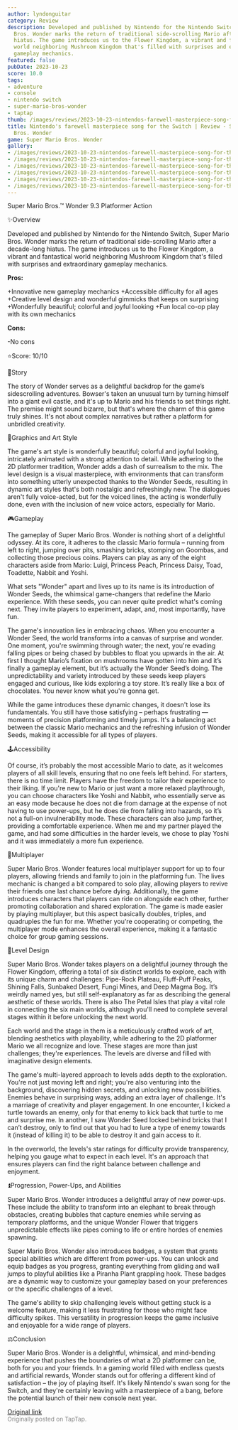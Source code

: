 ```yaml
---
author: lyndonguitar
category: Review
description: Developed and published by Nintendo for the Nintendo Switch, Super Mario
  Bros. Wonder marks the return of traditional side-scrolling Mario after a decade-long
  hiatus. The game introduces us to the Flower Kingdom, a vibrant and fantastical
  world neighboring Mushroom Kingdom that's filled with surprises and extraordinary
  gameplay mechanics.
featured: false
pubDate: 2023-10-23
score: 10.0
tags:
- adventure
- console
- nintendo switch
- super-mario-bros-wonder
- taptap
thumb: /images/reviews/2023-10-23-nintendos-farewell-masterpiece-song-for-the-switch--review---super-mario-bros-wonder-0.avif
title: Nintendo's farewell masterpiece song for the Switch | Review - Super Mario
  Bros. Wonder
game: Super Mario Bros. Wonder
gallery:
- /images/reviews/2023-10-23-nintendos-farewell-masterpiece-song-for-the-switch--review---super-mario-bros-wonder-0.avif
- /images/reviews/2023-10-23-nintendos-farewell-masterpiece-song-for-the-switch--review---super-mario-bros-wonder-1.avif
- /images/reviews/2023-10-23-nintendos-farewell-masterpiece-song-for-the-switch--review---super-mario-bros-wonder-2.avif
- /images/reviews/2023-10-23-nintendos-farewell-masterpiece-song-for-the-switch--review---super-mario-bros-wonder-3.avif
- /images/reviews/2023-10-23-nintendos-farewell-masterpiece-song-for-the-switch--review---super-mario-bros-wonder-4.avif
- /images/reviews/2023-10-23-nintendos-farewell-masterpiece-song-for-the-switch--review---super-mario-bros-wonder-5.avif
---
```

Super Mario Bros.™ Wonder
9.3
Platformer
Action

✨Overview

Developed and published by Nintendo for the Nintendo Switch, Super Mario Bros. Wonder marks the return of traditional side-scrolling Mario after a decade-long hiatus. The game introduces us to the Flower Kingdom, a vibrant and fantastical world neighboring Mushroom Kingdom that's filled with surprises and extraordinary gameplay mechanics.


**Pros:**


+Innovative new gameplay mechanics
+Accessible difficulty for all ages
+Creative level design and wonderful gimmicks that keeps on surprising
+Wonderfully beautiful; colorful and joyful looking
+Fun local co-op play with its own mechanics


**Cons:**


-No cons

⭐️Score: 10/10

📖Story

The story of Wonder serves as a delightful backdrop for the game’s sidescrolling adventures. Bowser's taken an unusual turn by turning himself into a giant evil castle, and it's up to Mario and his friends to set things right. The premise might sound bizarre, but that's where the charm of this game truly shines. It's not about complex narratives but rather a platform for unbridled creativity.

🎨Graphics and Art Style

The game's art style is wonderfully beautiful; colorful and joyful looking, intricately animated with a strong attention to detail. While adhering to the 2D platformer tradition, Wonder adds a dash of surrealism to the mix. The level design is a visual masterpiece, with environments that can transform into something utterly unexpected thanks to the Wonder Seeds, resulting in dynamic art styles that's both nostalgic and refreshingly new. The dialogues aren't fully voice-acted, but for the voiced lines, the acting is wonderfully done, even with the inclusion of new voice actors, especially for Mario.

🎮Gameplay

The gameplay of Super Mario Bros. Wonder is nothing short of a delightful odyssey. At its core, it adheres to the classic Mario formula – running from left to right, jumping over pits, smashing bricks, stomping on Goombas, and collecting those precious coins. Players can play as any of the eight characters aside from Mario: Luigi, Princess Peach, Princess Daisy, Toad, Toadette, Nabbit and Yoshi.

What sets "Wonder" apart and lives up to its name is its introduction of Wonder Seeds, the whimsical game-changers that redefine the Mario experience. With these seeds, you can never quite predict what's coming next. They invite players to experiment, adapt, and, most importantly, have fun.

The game's innovation lies in embracing chaos. When you encounter a Wonder Seed, the world transforms into a canvas of surprise and wonder. One moment, you're swimming through water; the next, you're evading falling pipes or being chased by bubbles to float you upwards in the air. At first I thought Mario’s fixation on mushrooms have gotten into him and it’s finally a gameplay element, but it’s actually the Wonder Seed’s doing. The unpredictability and variety introduced by these seeds keep players engaged and curious, like kids exploring a toy store. It’s really like a box of chocolates. You never know what you're gonna get.

While the game introduces these dynamic changes, it doesn't lose its fundamentals. You still have those satisfying – perhaps frustrating — moments of precision platforming and timely jumps. It's a balancing act between the classic Mario mechanics and the refreshing infusion of Wonder Seeds, making it accessible for all types of players.

🕹Accessibility

Of course, it’s probably the most accessible Mario to date, as it welcomes players of all skill levels, ensuring that no one feels left behind. For starters, there is no time limit. Players have the freedom to tailor their experience to their liking. If you're new to Mario or just want a more relaxed playthrough, you can choose characters like Yoshi and Nabbit, who essentially serve as an easy mode because he does not die from damage at the expense of not having to use power-ups, but he does die from falling into hazards, so it’s not a full-on invulnerability mode. These characters can also jump farther, providing a comfortable experience. When me and my partner played the game, and had some difficulties in the harder levels, we chose to play Yoshi and it was immediately a more fun experience.

🎲Multiplayer

Super Mario Bros. Wonder features local multiplayer support for up to four players, allowing friends and family to join in the platforming fun. The lives mechanic is changed a bit compared to solo play, allowing players to revive their friends one last chance before dying. Additionally, the game introduces characters that players can ride on alongside each other, further promoting collaboration and shared exploration. The game is made easier by playing multiplayer, but this aspect basically doubles, triples, and quadruples the fun for me. Whether you're cooperating or competing, the multiplayer mode enhances the overall experience, making it a fantastic choice for group gaming sessions.

🌷Level Design

Super Mario Bros. Wonder takes players on a delightful journey through the Flower Kingdom, offering a total of six distinct worlds to explore, each with its unique charm and challenges: Pipe-Rock Plateau, Fluff-Puff Peaks, Shining Falls, Sunbaked Desert, Fungi Mines, and Deep Magma Bog. It’s weirdly named yes, but still self-explanatory as far as describing the general aesthetic of these worlds. There is also The Petal Isles that play a vital role in connecting the six main worlds, although you'll need to complete several stages within it before unlocking the next world.

Each world and the stage in them is a meticulously crafted work of art, blending aesthetics with playability, while adhering to the 2D platformer Mario we all recognize and love. These stages are more than just challenges; they're experiences.  The levels are diverse and filled with imaginative design elements.

The game's multi-layered approach to levels adds depth to the exploration. You're not just moving left and right; you're also venturing into the background, discovering hidden secrets, and unlocking new possibilities. Enemies behave in surprising ways, adding an extra layer of challenge. It's a marriage of creativity and player engagement. In one encounter, I kicked a turtle towards an enemy, only for that enemy to kick back that turtle to me and surprise me. In another, I saw Wonder Seed locked behind bricks that I can’t destroy, only to find out that you had to lure a type of enemy towards it (instead of killing it) to be able to destroy it and gain access to it.

In the overworld, the levels's star ratings for difficulty provide transparency, helping you gauge what to expect in each level. It's an approach that ensures players can find the right balance between challenge and enjoyment.

⏫Progression, Power-Ups, and Abilities

Super Mario Bros. Wonder introduces a delightful array of new power-ups. These include the ability to transform into an elephant to break through obstacles, creating bubbles that capture enemies while serving as temporary platforms, and the unique Wonder Flower that triggers unpredictable effects like pipes coming to life or entire hordes of enemies spawning.

Super Mario Bros. Wonder also introduces badges, a system that grants special abilities which are different from power-ups. You can unlock and equip badges as you progress, granting everything from gliding and wall jumps to playful abilities like a Piranha Plant grappling hook. These badges are a dynamic way to customize your gameplay based on your preferences or the specific challenges of a level.

The game's ability to skip challenging levels without getting stuck is a welcome feature, making it less frustrating for those who might face difficulty spikes. This versatility in progression keeps the game inclusive and enjoyable for a wide range of players.

⚖️Conclusion

Super Mario Bros. Wonder is a delightful, whimsical, and mind-bending experience that pushes the boundaries of what a 2D platformer can be, both for you and your friends. In a gaming world filled with endless quests and artificial rewards, Wonder stands out for offering a different kind of satisfaction – the joy of playing itself. It's likely Nintendo's swan song for the Switch, and they're certainly leaving with a masterpiece of a bang, before the potential launch of their new console next year.

[Original link](https://www.taptap.io/post/6465693)<br><span style="font-size: 0.95em; color: #888;">Originally posted on TapTap.</span>